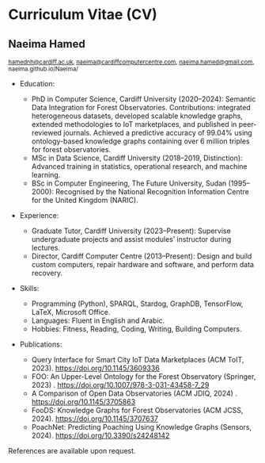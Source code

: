 # Curriculum Vitae (CV)
  
## Naeima Hamed   
<sub>hamednh@cardiff.ac.uk, naeima@cardiffcomputercentre.com, naeima.hamed@gmail.com, naeima.github.io/Naeima/</sub>

- Education:
    - PhD in Computer Science, Cardiff University (2020–2024): Semantic Data Integration for Forest Observatories. Contributions: integrated heterogeneous datasets, developed scalable knowledge graphs, extended methodologies to IoT marketplaces, and published in peer-reviewed journals. Achieved a predictive accuracy of 99.04% using ontology-based knowledge graphs containing over 6 million triples for forest observatories.
    - MSc in Data Science, Cardiff University (2018–2019, Distinction): Advanced training in statistics, operational research, and machine learning.
    - BSc in Computer Engineering, The Future University, Sudan (1995–2000): Recognised by  the National Recognition Information Centre for the United Kingdom (NARIC).

- Experience:
    - Graduate Tutor, Cardiff University (2023–Present): Supervise undergraduate projects and assist modules’ instructor during lectures.
    - Director, Cardiff Computer Centre (2013–Present): Design and build custom computers, repair hardware and software, and perform data recovery.

- Skills: 
    - Programming (Python), SPARQL, Stardog, GraphDB, TensorFlow, LaTeX, Microsoft Office.
    - Languages: Fluent in English and Arabic.
    - Hobbies: Fitness, Reading, Coding, Writing, Building Computers.

- Publications:
    - Query Interface for Smart City IoT Data Marketplaces (ACM ToIT, 2023). https://doi.org/10.1145/3609336
    - FOO: An Upper-Level Ontology for the Forest Observatory (Springer, 2023) . https://doi.org/10.1007/978-3-031-43458-7_29
    - A Comparison of Open Data Observatories (ACM JDIQ, 2024) . https://doi.org/10.1145/3705863
    - FooDS: Knowledge Graphs for Forest Observatories (ACM JCSS, 2024). https://doi.org/10.1145/3707637
    - PoachNet: Predicting Poaching Using Knowledge Graphs (Sensors, 2024). https://doi.org/10.3390/s24248142

References are available upon request.